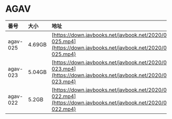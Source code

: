 # AGAV

| 番号 | 大小 | 地址 |
| :--- | :--- | :--- |
| agav-025 | 4.69GB | [https://down.javbooks.net/javbook.net/2020/06/23/agav-025.mp4](https://down.javbooks.net/javbook.net/2020/06/23/agav-025.mp4) |
| agav-023 | 5.04GB | [https://down.javbooks.net/javbook.net/2020/06/23/agav-023.mp4](https://down.javbooks.net/javbook.net/2020/06/23/agav-023.mp4) |
| agav-022 | 5.2GB | [https://down.javbooks.net/javbook.net/2020/06/23/agav-022.mp4](https://down.javbooks.net/javbook.net/2020/06/23/agav-022.mp4) |

